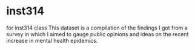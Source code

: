 # inst314
for inst314 class
This dataset is a compilation of the findings I got from a survey in which I aimed to gauge public opinions and ideas on the recent increase in mental health epidemics.
